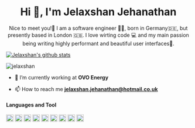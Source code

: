 
<h1 align="center">Hi 👋, I'm Jelaxshan Jehanathan</h1>
<p align="center">Nice to meet you!👋 I am a software engineer 👨‍💻, born in Germany🇩🇪, but presently based in London 🇬🇧. I love wirting code 💻 and my main passion being writing highly performant and beautiful user interfaces🌈.</p>

[![Jelaxshan's github stats](https://github-readme-stats.vercel.app/api?username=jelaxshan&count_private=true&show_icons=true&theme=dracula)](https://github.com/anuraghazra/github-readme-stats)


<p align="left"> <img src="https://komarev.com/ghpvc/?username=jelaxshan" alt="jelaxshan" /> </p>

- 🔭 I’m currently working at **OVO Energy**

- 📫 How to reach me **jelaxshan.jehanathan@hotmail.co.uk**

<h4>Languages and Tool</h4>
<p align="left"><img src="https://devicons.github.io/devicon/devicon.git/icons/react/react-original-wordmark.svg" alt="react" width="20" height="20"/> <img src="https://devicons.github.io/devicon/devicon.git/icons/amazonwebservices/amazonwebservices-original-wordmark.svg" alt="aws" width="20" height="20"/> <img src="https://devicons.github.io/devicon/devicon.git/icons/css3/css3-original-wordmark.svg" alt="css3" width="20" height="20"/> <img src="https://devicons.github.io/devicon/devicon.git/icons/html5/html5-original-wordmark.svg" alt="html5" width="20" height="20"/> <img src="https://devicons.github.io/devicon/devicon.git/icons/javascript/javascript-original.svg" alt="javascript" width="20" height="20"/> <img src="https://devicons.github.io/devicon/devicon.git/icons/typescript/typescript-original.svg" alt="typescript" width="20" height="20"/> <img src="https://devicons.github.io/devicon/devicon.git/icons/nodejs/nodejs-original-wordmark.svg" alt="nodejs" width="20" height="20"/> <img src="https://devicons.github.io/devicon/devicon.git/icons/redux/redux-original.svg" alt="redux" width="20" height="20"/> <img src="https://devicons.github.io/devicon/devicon.git/icons/webpack/webpack-original.svg" alt="webpack" width="20" height="20"/></p>
